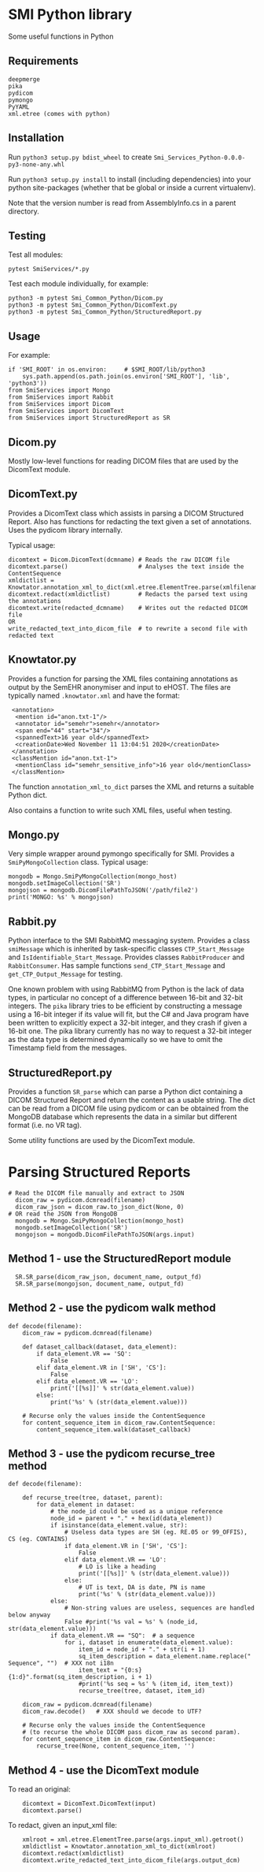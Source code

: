 # SMI Python library

Some useful functions in Python

## Requirements

```
deepmerge
pika
pydicom
pymongo
PyYAML
xml.etree (comes with python)
```

## Installation

Run `python3 setup.py bdist_wheel` to create `Smi_Services_Python-0.0.0-py3-none-any.whl`

Run `python3 setup.py install` to install (including dependencies) into your python site-packages
(whether that be global or inside a current virtualenv).

Note that the version number is read from AssemblyInfo.cs in a parent directory.

## Testing

Test all modules:

```
pytest SmiServices/*.py
```

Test each module individually, for example:
```
python3 -m pytest Smi_Common_Python/Dicom.py
python3 -m pytest Smi_Common_Python/DicomText.py
python3 -m pytest Smi_Common_Python/StructuredReport.py
```

## Usage

For example:

```
if 'SMI_ROOT' in os.environ:     # $SMI_ROOT/lib/python3
    sys.path.append(os.path.join(os.environ['SMI_ROOT'], 'lib', 'python3'))
from SmiServices import Mongo
from SmiServices import Rabbit
from SmiServices import Dicom
from SmiServices import DicomText
from SmiServices import StructuredReport as SR
```

## Dicom.py

Mostly low-level functions for reading DICOM files that are used by the DicomText module.

## DicomText.py

Provides a DicomText class which assists in parsing a DICOM Structured Report.
Also has functions for redacting the text given a set of annotations.
Uses the pydicom library internally.

Typical usage:

```
dicomtext = Dicom.DicomText(dcmname) # Reads the raw DICOM file
dicomtext.parse()                    # Analyses the text inside the ContentSequence
xmldictlist = Knowtator.annotation_xml_to_dict(xml.etree.ElementTree.parse(xmlfilename).getroot())
dicomtext.redact(xmldictlist)        # Redacts the parsed text using the annotations
dicomtext.write(redacted_dcmname)    # Writes out the redacted DICOM file
OR
write_redacted_text_into_dicom_file  # to rewrite a second file with redacted text
```

## Knowtator.py

Provides a function for parsing the XML files containing annotations
as output by the SemEHR anonymiser and input to eHOST. The files are typically
named `.knowtator.xml` and have the format:

```
 <annotation>
  <mention id="anon.txt-1"/>
  <annotator id="semehr">semehr</annotator>
  <span end="44" start="34"/>
  <spannedText>16 year old</spannedText>
  <creationDate>Wed November 11 13:04:51 2020</creationDate>
 </annotation>
 <classMention id="anon.txt-1">
  <mentionClass id="semehr_sensitive_info">16 year old</mentionClass>
 </classMention>
```

The function `annotation_xml_to_dict` parses the XML and returns a suitable Python dict.

Also contains a function to write such XML files, useful when testing.

## Mongo.py

Very simple wrapper around pymongo specifically for SMI.
Provides a `SmiPyMongoCollection` class. Typical usage:

```
mongodb = Mongo.SmiPyMongoCollection(mongo_host)
mongodb.setImageCollection('SR')
mongojson = mongodb.DicomFilePathToJSON('/path/file2')
print('MONGO: %s' % mongojson)
```

## Rabbit.py

Python interface to the SMI RabbitMQ messaging system.
Provides a class `smiMessage` which is inherited by task-specific classes
`CTP_Start_Message` and `IsIdentifiable_Start_Message`.
Provides classes `RabbitProducer` and `RabbitConsumer`.
Has sample functions `send_CTP_Start_Message` and `get_CTP_Output_Message` for testing.

One known problem with using RabbitMQ from Python is the lack of data types,
in particular no concept of a difference between 16-bit and 32-bit integers.
The `pika` library tries to be efficient by constructing a message using a 16-bit
integer if its value will fit, but the C# and Java program have been written to
explicitly expect a 32-bit integer, and they crash if given a 16-bit one.
The pika library currently has no way to request a 32-bit integer as the data
type is determined dynamically so we have to omit the Timestamp field from the
messages.

## StructuredReport.py

Provides a function `SR_parse` which can parse a Python dict containing a DICOM
Structured Report and return the content as a usable string.  The dict can be
read from a DICOM file using pydicom or can be obtained from the MongoDB database
which represents the data in a similar but different format (i.e. no VR tag).

Some utility functions are used by the DicomText module.


# Parsing Structured Reports

```
# Read the DICOM file manually and extract to JSON
  dicom_raw = pydicom.dcmread(filename)
  dicom_raw_json = dicom_raw.to_json_dict(None, 0)
# OR read the JSON from MongoDB
  mongodb = Mongo.SmiPyMongoCollection(mongo_host)
  mongodb.setImageCollection('SR')
  mongojson = mongodb.DicomFilePathToJSON(args.input)
```


## Method 1 - use the StructuredReport module

```
  SR.SR_parse(dicom_raw_json, document_name, output_fd)
  SR.SR_parse(mongojson, document_name, output_fd)    
```

## Method 2 - use the pydicom walk method

```
def decode(filename):
    dicom_raw = pydicom.dcmread(filename)

    def dataset_callback(dataset, data_element):
    	if data_element.VR == 'SQ':
    		False
    	elif data_element.VR in ['SH', 'CS']:
    		False
    	elif data_element.VR == 'LO':
    		print('[[%s]]' % str(data_element.value))
    	else:
    		print('%s' % (str(data_element.value)))

    # Recurse only the values inside the ContentSequence
    for content_sequence_item in dicom_raw.ContentSequence:
    	content_sequence_item.walk(dataset_callback)
```

## Method 3 - use the pydicom recurse_tree method

```
def decode(filename):

    def recurse_tree(tree, dataset, parent):
    	for data_element in dataset:
    		# the node_id could be used as a unique reference
    		node_id = parent + "." + hex(id(data_element))
    		if isinstance(data_element.value, str):
    			# Useless data types are SH (eg. RE.05 or 99_OFFIS), CS (eg. CONTAINS)
    			if data_element.VR in ['SH', 'CS']:
    				False
    			elif data_element.VR == 'LO':
    				# LO is like a heading
    				print('[[%s]]' % (str(data_element.value)))
    			else:
    				# UT is text, DA is date, PN is name
    				print('%s' % (str(data_element.value)))
    		else:
    			# Non-string values are useless, sequences are handled below anyway
    			False #print('%s val = %s' % (node_id, str(data_element.value)))
    		if data_element.VR == "SQ":  # a sequence
    			for i, dataset in enumerate(data_element.value):
    				item_id = node_id + "." + str(i + 1)
    				sq_item_description = data_element.name.replace(" Sequence", "")  # XXX not i18n
    				item_text = "{0:s} {1:d}".format(sq_item_description, i + 1)
    				#print('%s seq = %s' % (item_id, item_text))
    				recurse_tree(tree, dataset, item_id)

    dicom_raw = pydicom.dcmread(filename)
    dicom_raw.decode()   # XXX should we decode to UTF?

    # Recurse only the values inside the ContentSequence
    # (to recurse the whole DICOM pass dicom_raw as second param).
    for content_sequence_item in dicom_raw.ContentSequence:
    	recurse_tree(None, content_sequence_item, '')
```

## Method 4 - use the DicomText module

To read an original:

```
    dicomtext = DicomText.DicomText(input)
    dicomtext.parse()
```

To redact, given an input_xml file:

```
    xmlroot = xml.etree.ElementTree.parse(args.input_xml).getroot()
    xmldictlist = Knowtator.annotation_xml_to_dict(xmlroot)
    dicomtext.redact(xmldictlist)
    dicomtext.write_redacted_text_into_dicom_file(args.output_dcm)
```
